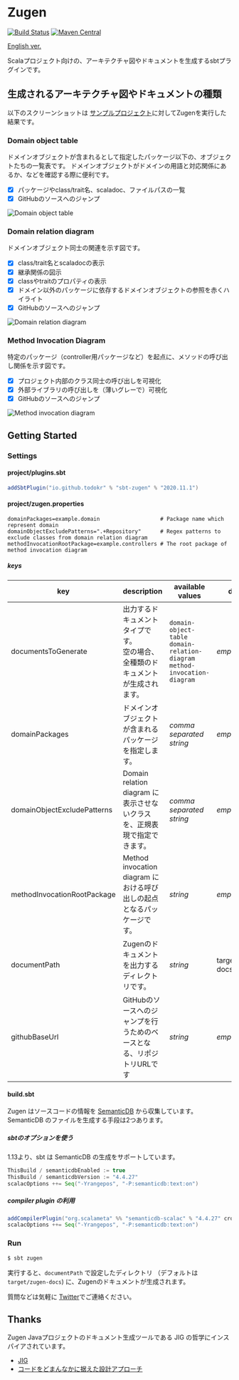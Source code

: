 # Zugen

[![Build Status](https://travis-ci.org/todokr/zugen.svg?branch=trunk)](https://travis-ci.org/todokr/zugen)
[![Maven Central](https://maven-badges.herokuapp.com/maven-central/io.github.todokr/sbt-zugen/badge.svg)](https://search.maven.org/artifact/io.github.todokr/sbt-zugen) 

[English ver.](./readme.md)

Scalaプロジェクト向けの、アーキテクチャ図やドキュメントを生成するsbtプラグインです。

## 生成されるアーキテクチャ図やドキュメントの種類

以下のスクリーンショットは [サンプルプロジェクト](https://github.com/todokr/zugen/tree/trunk/src/sbt-test/sbt-zugen/application)に対してZugenを実行した結果です。

### Domain object table

ドメインオブジェクトが含まれるとして指定したパッケージ以下の、オブジェクトたちの一覧表です。
ドメインオブジェクトがドメインの用語と対応関係にあるか、などを確認する際に便利です。

- [x] パッケージやclass/trait名、scaladoc、ファイルパスの一覧
- [x] GitHubのソースへのジャンプ

![Domain object table](https://user-images.githubusercontent.com/2328540/87659631-d4f4f080-c798-11ea-9ead-d8162a57aff4.png)

### Domain relation diagram

ドメインオブジェクト同士の関連を示す図です。

- [x] class/trait名とscaladocの表示
- [x] 継承関係の図示
- [x] classやtraitのプロパティの表示
- [x] ドメイン以外のパッケージに依存するドメインオブジェクトの参照を赤くハイライト
- [x] GitHubのソースへのジャンプ

![Domain relation diagram](https://user-images.githubusercontent.com/2328540/87659632-d4f4f080-c798-11ea-910e-40dcfac45293.png)

### Method Invocation Diagram

特定のパッケージ（controller用パッケージなど）を起点に、メソッドの呼び出し関係を示す図です。

- [x] プロジェクト内部のクラス同士の呼び出しを可視化
- [x] 外部ライブラリの呼び出しを（薄いグレーで）可視化
- [x] GitHubのソースへのジャンプ

![Method invocation diagram](https://user-images.githubusercontent.com/2328540/87659630-d3c3c380-c798-11ea-9103-0436e92d4a40.png)

## Getting Started

### Settings
#### project/plugins.sbt

```sbt
addSbtPlugin("io.github.todokr" % "sbt-zugen" % "2020.11.1")
```

#### project/zugen.properties

```properties
domainPackages=example.domain                   # Package name which represent domain
domainObjectExcludePatterns=".+Repository"      # Regex patterns to exclude classes from domain relation diagram
methodInvocationRootPackage=example.controllers # The root package of method invocation diagram
```

##### keys

| key                         | description                                                               | available values                                                                  | default           | example                                                                                      |
|-----------------------------|---------------------------------------------------------------------------|-----------------------------------------------------------------------------------|-------------------|----------------------------------------------------------------------------------------------|
| documentsToGenerate         | 出力するドキュメントタイプです。<br>空の場合、全種類のドキュメントが生成されます。         | `domain-object-table`<br>`domain-relation-diagram`<br>`method-invocation-diagram` | *empty*           | documentsToGenerate=domain-object-table,domain-relation-diagram,method-invocation-diagram    |
| domainPackages              | ドメインオブジェクトが含まれるパッケージを指定します。                                | *comma separated string*                                                          | *empty*           | domainPackages=app1.domain,app2.domain                                                       |
| domainObjectExcludePatterns | Domain relation diagram に表示させないクラスを、正規表現で指定できます。              | *comma separated string*                                                          | *empty*           | domainObjectExcludePatterns=".+Repository"                                                   |
| methodInvocationRootPackage | Method invocation diagram における呼び出しの起点となるパッケージです。               | *string*                                                                          | *empty*           | methodInvocationRootPackage=controller                                                       |
| documentPath                | Zugenのドキュメントを出力するディレクトリです。                                    | *string*                                                                          | target/zugen-docs | documentPath=docs                                                                            |
| githubBaseUrl               | GitHubのソースへのジャンプを行うためのベースとなる、リポジトリURLです                   | *string*                                                                          | *empty*           | githubBaseUrl=https://github.com/todokr/zugen/blob/trunk/src/sbt-test/sbt-zugen/application/ |

#### build.sbt

Zugen はソースコードの情報を [SemanticDB](https://scalameta.org/docs/semanticdb/guide.html) から収集しています。
SemanticDB のファイルを生成する手段は2つあります。

##### sbtのオプションを使う
1.13より、sbt は SemanticDB の生成をサポートしています。

```sbt
ThisBuild / semanticdbEnabled := true
ThisBuild / semanticdbVersion := "4.4.27"
scalacOptions ++= Seq("-Yrangepos", "-P:semanticdb:text:on")
```

##### compiler plugin の利用

```sbt
addCompilerPlugin("org.scalameta" %% "semanticdb-scalac" % "4.4.27" cross CrossVersion.full)
scalacOptions ++= Seq("-Yrangepos", "-P:semanticdb:text:on")
```

### Run

```bash
$ sbt zugen
```

実行すると、`documentPath` で設定したディレクトリ （デフォルトは `target/zugen-docs`) に、Zugenのドキュメントが生成されます。

質問などは気軽に [Twitter](https://twitter.com/todokr)でご連絡ください。

## Thanks
Zugen Javaプロジェクトのドキュメント生成ツールである JIG の哲学にインスパイアされています。

- [JIG](https://github.com/dddjava/jig)
- [コードをどまんなかに据えた設計アプローチ](https://speakerdeck.com/irof/kodowodomannakaniju-etashe-ji-apuroti)


